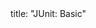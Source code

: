 <frontmatter>
title: "JUnit: Basic"
</frontmatter>

<include src="unit-inPage-asFlat.md" boilerplate />